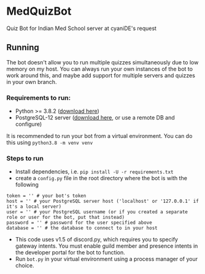 # MedQuizBot
 Quiz Bot for Indian Med School server at cyaniDE's request
 
 ## Running
 The bot doesn't allow you to run multiple quizzes simultaneously due to low memory on my host. You can always run your own instances of the bot to work around this, and maybe add support for multiple servers and quizzes in your own branch.
 
 ### Requirements to run:
  - Python >= 3.8.2 ([download here](https://www.python.org/downloads/))
  - PostgreSQL-12 server ([download here](https://www.postgresql.org/download/), or use a remote DB and configure)
 
 It is recommended to run your bot from a virtual environment. You can do this using `python3.8 -m venv venv`
 
 ### Steps to run
  - Install dependencies, i.e. `pip install -U -r requirements.txt`
  - create a `config.py` file in the root directory where the bot is with the following
  ```
  token = '' # your bot's token
  host = '' # your PostgreSQL server host ('localhost' or '127.0.0.1' if it's a local server)
  user = '' # your PostgreSQL username (or if you created a separate role or user for the bot, put that instead)
  password = '' # password for the user specified above
  database = '' # the database to connect to in your host
  ```
  - This code uses v1.5 of discord.py, which requires you to specify gateway intents. You must enable guild member and presence intents in the developer portal for the bot to function.
  - Run `bot.py` in your virtual environment using a process manager of your choice.
   
